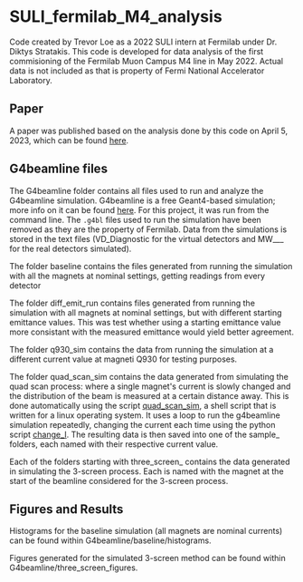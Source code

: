 # SULI_fermilab_M4_analysis
Code created by Trevor Loe as a 2022 SULI intern at Fermilab under Dr. Diktys Stratakis. This code is developed for data analysis of the first commisioning of the Fermilab Muon Campus M4 line in May 2022. Actual data is not included as that is property of Fermi National Accelerator Laboratory.

## Paper
A paper was published based on the analysis done by this code on April 5, 2023, which can be found [here](https://iopscience.iop.org/article/10.1088/1748-0221/18/04/P04005).

## G4beamline files
The G4beamline folder contains all files used to run and analyze the G4beamline simulation. G4beamline is a free Geant4-based simulation; more info on it can be found [here](https://www.muonsinc.com/Website1/G4beamline). For this project, it was run from the command line. The ```.g4bl``` files used to run the simulation have been removed as they are the property of Fermilab. Data from the simulations is stored in the text files (VD_Diagnostic for the virtual detectors and MW___ for the real detectors simulated).

The folder baseline contains the files generated from running the simulation with all the magnets at nominal settings, getting readings from every detector

The folder diff_emit_run contains files generated from running the simulation with all magnets at nominal settings, but with different starting emittance values. This was test whether using a starting emittance value more consistant with the measured emittance would yield better agreement. 

The folder q930_sim contains the data from running the simulation at a different current value at magneti Q930 for testing purposes.

The folder quad_scan_sim contains the data generated from simulating the quad scan process: where a single magnet's current is slowly changed and the distribution of the beam is measured at a certain distance away. This is done automatically using the script [quad_scan_sim](G4beamline/quad_scan_sim/quad_scan_sim.sh), a shell script that is written for a linux operating system. It uses a loop to run the g4beamline simulation repeatedly, changing the current each time using the python script [change_I](G4beamline/quad_scan_sim/change_I.py). The resulting data is then saved into one of the sample_ folders, each named with their respective current value.

Each of the folders starting with three_screen_ contains the data generated in simulating the 3-screen process. Each is named with the magnet at the start of the beamline considered for the 3-screen process.

## Figures and Results
Histograms for the baseline simulation (all magnets are nominal currents) can be found within G4beamline/baseline/histograms. 

Figures generated for the simulated 3-screen method can be found within G4beamline/three_screen_figures.
